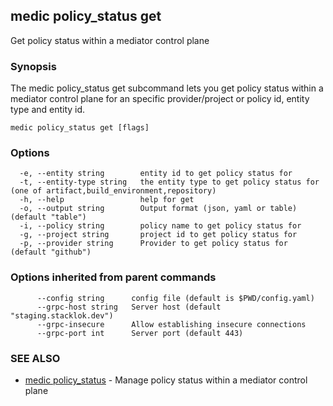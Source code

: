 ## medic policy_status get

Get policy status within a mediator control plane

### Synopsis

The medic policy_status get subcommand lets you get policy status within a
mediator control plane for an specific provider/project or policy id, entity type and entity id.

```
medic policy_status get [flags]
```

### Options

```
  -e, --entity string        entity id to get policy status for
  -t, --entity-type string   the entity type to get policy status for (one of artifact,build_environment,repository)
  -h, --help                 help for get
  -o, --output string        Output format (json, yaml or table) (default "table")
  -i, --policy string        policy name to get policy status for
  -g, --project string       project id to get policy status for
  -p, --provider string      Provider to get policy status for (default "github")
```

### Options inherited from parent commands

```
      --config string      config file (default is $PWD/config.yaml)
      --grpc-host string   Server host (default "staging.stacklok.dev")
      --grpc-insecure      Allow establishing insecure connections
      --grpc-port int      Server port (default 443)
```

### SEE ALSO

* [medic policy_status](medic_policy_status.md)	 - Manage policy status within a mediator control plane

